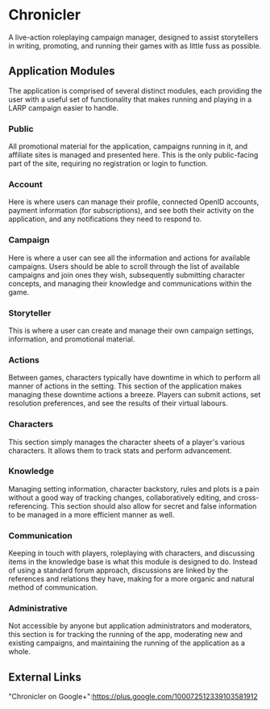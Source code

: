 # Chronicler

A live-action roleplaying campaign manager, designed to assist storytellers in writing, promoting, and running their games with as little fuss as possible.

## Application Modules

The application is comprised of several distinct modules, each providing the user with a useful set of functionality that makes running and playing in a LARP campaign easier to handle.

### Public

All promotional material for the application, campaigns running in it, and affiliate sites is managed and presented here. This is the only public-facing part of the site, requiring no registration or login to function.

### Account

Here is where users can manage their profile, connected OpenID accounts, payment information (for subscriptions), and see both their activity on the application, and any notifications they need to respond to.

### Campaign

Here is where a user can see all the information and actions for available campaigns. Users should be able to scroll through the list of available campaigns and join ones they wish, subsequently submitting character concepts, and managing their knowledge and communications within the game.

### Storyteller

This is where a user can create and manage their own campaign settings, information, and promotional material.

### Actions

Between games, characters typically have downtime in which to perform all manner of actions in the setting. This section of the application makes managing these downtime actions a breeze. Players can submit actions, set resolution preferences, and see the results of their virtual labours.

### Characters

This section simply manages the character sheets of a player's various characters. It allows them to track stats and perform advancement.

### Knowledge

Managing setting information, character backstory, rules and plots is a pain without a good way of tracking changes, collaboratively editing, and cross-referencing. This section should also allow for secret and false information to be managed in a more efficient manner as well.

### Communication

Keeping in touch with players, roleplaying with characters, and discussing items in the knowledge base is what this module is designed to do. Instead of using a standard forum approach, discussions are linked by the references and relations they have, making for a more organic and natural method of communication.

### Administrative

Not accessible by anyone but application administrators and moderators, this section is for tracking the running of the app, moderating new and existing campaigns, and maintaining the running of the application as a whole.

## External Links

"Chronicler on Google+":https://plus.google.com/100072512339103581912
